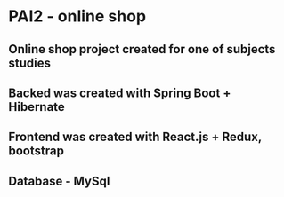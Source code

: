 # PAI2 - online shop
## Online shop project created for one of subjects studies
## Backed was created with Spring Boot + Hibernate
## Frontend was created with React.js + Redux, bootstrap
## Database - MySql

